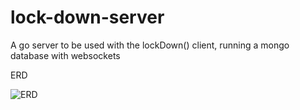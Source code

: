 # lock-down-server
A go server to be used with the lockDown() client, running a mongo database with websockets


ERD

![ERD]('images/capstone-erd.jpg')
